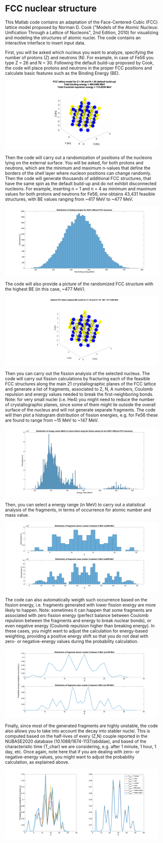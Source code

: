 # FCC nuclear structure
This Matlab code contains an adaptation of the Face-Centered-Cubic (FCC) lattice model proposed by Norman D. Cook ("Models of the Atomic Nucleus: Unification Through a Lattice of Nucleons", 2nd Edition, 2010) for visualizing and modeling the structures of atomic nuclei. The code contains an interactive interface to insert input data.

First, you will be asked which nucleus you want to analyze, specifying the number of protons (Z) and neutrons (N). For example, in case of Fe56 you type Z = 26 and N = 30. Following the default build-up proposed by Cook, the code will place protons and neutrons in the proper FCC positions and calculate basic features such as the Binding Energy (BE).

![FCC](images/Fe56_FCC.png)

Then the code will carry out a randomization of positions of the nucleons lying on the external surface. You will be asked, for both protons and neutrons, which are the minimum and maximum n-values that define the borders of the shell layer where nucleon positions can change randomly. Then the code will generate thousands of additional FCC structures, that have the same spin as the default build-up and do not exhibit disconnected nucleons. For example, inserting n = 1 and n = 4 as minimum and maximum values for both protons and neutrons for Fe56, one obtains 43,431 feasible structures, with BE values ranging from ~417 MeV to ~477 MeV.

![FCC](images/BEs_Fe56.png)

The code will also provide a picture of the randomized FCC structure with the highest BE (in this case, ~477 MeV).

![FCC](images/Optimal_BE_Fe56_FCC.png)

Then you can carry out the fission analysis of the selected nucleus. The code will carry out fission calculations by fracturing each of the feasible FCC structures along the main 21 crystallographic planes of the FCC lattice and generate a list of fragments, associated to Z, N, A numbers, Coulomb repulsion and energy values needed to break the first-neighboring bonds. Note: for very small nuclei (i.e. He4) you might need to reduce the number of crystallographic planes, since some of them might lie outside the overall surface of the nucleus and will not generate separate fragments. The code will then plot a histogram distribution of fission energies, e.g. for Fe56 these are found to range from ~15 MeV to ~147 MeV.

![FCC](images/Fission_energies_Fe56.png)

Then, you can select a energy range (in MeV) to carry out a statistical analysis of the fragments, in terms of occurrence for atomic number and mass value.

![FCC](images/Fission_fragments_occurrence_Fe56.png)

The code can also automatically weigth such occurrence based on the fission energy, i.e. fragments generated with lower fission energy are more likely to happen. Note: sometimes it can happen that some fragments are associated with zero fission energy (perfect balance between Coulomb repulsion between the fragments and energy to break nuclear bonds), or even negative energy (Coulomb repulsion higher than breaking energy). In these cases, you might want to adjust the calculation for energy-based weighting, providing a positive energy shift so that you do not deal with zero- or negative-energy values during the probability calculation.

![FCC](images/Fission_fragments_energy_weigthed_occurrence_Fe56.png)

Finally, since most of the generated fragments are highly unstable, the code also allows you to take into account the decay into stabler nuclei. This is computed based on the half-lives of every (Z,N) couple reported in the NUBASE2020 database (10.1088/1674-1137/abddae), and based of the characteristic time (T_char) we are considering, e.g. after 1 minute, 1 hour, 1 day, etc. Once again, note here that if you are dealing with zero- or negative-energy values, you might want to adjust the probability calculation, as explained above.

![FCC](images/Fission_results_with_decay_Fe56.png)

